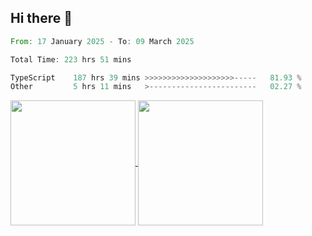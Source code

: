 ## Hi there 👋
<!--START_SECTION:waka-->

```rust
From: 17 January 2025 - To: 09 March 2025

Total Time: 223 hrs 51 mins

TypeScript    187 hrs 39 mins >>>>>>>>>>>>>>>>>>>>-----   81.93 %
Other         5 hrs 11 mins   >------------------------   02.27 %
```

<!--END_SECTION:waka-->

<a href="https://github.com/anuraghazra/github-readme-stats">
  <img height=200 align="center" src="https://github-readme-stats.vercel.app/api/top-langs/?username=paulgeorge35&layout=donut&langs_count=5&theme=transparent" />
</a>
<a href="https://github.com/anuraghazra/convoychat">
  <img height=200 align="center" src="https://github-readme-stats.vercel.app/api?username=paulgeorge35&show_icons=true&show=prs_merged&theme=transparent&rank_icon=github" />
</a>

